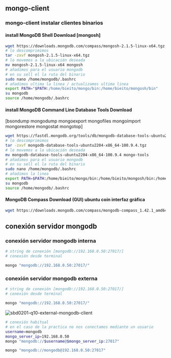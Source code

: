 <!-- cSpell:ignore mongosh -->
<!-- markdownlint-disable MD041 -->

## mongo-client

### mongo-client instalar clientes binarios

#### install MongoDB Shell Download [mongosh]

```bash
wget https://downloads.mongodb.com/compass/mongosh-2.1.5-linux-x64.tgz
# lo descomprimimos
tar -zxvf mongosh-2.1.5-linux-x64.tgz
# lo movemos a la ubicación deseada
mv mongosh-2.1.5-linux-x64 mongosh
# añadimos para el usuario mongodb
# en su sell el la ruta del binario
sudo nano /home/mongodb/.bashrc
# añadimos ultima la linea / actualizamos ultima linea
export PATH="$PATH:/home/bieito/mongo/bin:/home/bieito/mongosh/bin"
su mongodb
source /home/mongodb/.bashrc
```

#### install MongoDB Command Line Database Tools Download

[bsondump mongodump mongoexport mongofiles mongoimport mongorestore mongostat mongotop]

```bash
wget https://fastdl.mongodb.org/tools/db/mongodb-database-tools-ubuntu2204-x86_64-100.9.4.tgz
# lo descomprimimos
tar -zxvf mongodb-database-tools-ubuntu2204-x86_64-100.9.4.tgz
# lo movemos a la ubicación deseada
mv mongodb-database-tools-ubuntu2204-x86_64-100.9.4 mongo-tools
# añadimos para el usuario mongodb
# en su sell el la ruta del binario
sudo nano /home/mongodb/.bashrc
# añadimos la linea
export PATH=$PATH:/home/bieito/mongo/bin:/home/bieito/mongosh/bin:/home/bieito/mongo-tools/bin/
su mongodb
source /home/mongodb/.bashrc
```

#### MongoDB Compass Download (GUI) ubuntu coin interfaz gráfica

```bash
wget https://downloads.mongodb.com/compass/mongodb-compass_1.42.1_amd64.deb

```

## conexión servidor mongodb

### conexión servidor mongodb interna

```bash
# string de conexión [mongodb://192.168.0.50:27017/]
# conexión desde terminal

mongo "mongodb://192.168.0.50:27017/"

```

### conexión servidor mongodb externa

```bash
# string de conexión [mongodb://192.168.0.50:27017/]
# conexión desde terminal

mongo "mongodb://192.168.0.50:27017/"

```

![sbd0201-q10-external-mongodb-client](sbd0201-q10-external-mongodb-client.png)

```bash
# conexión habitual
# en el caso de la practica no nos conectamos mediante un usuario
username=mongodb
mongo_server_ip=192.168.0.50
mongo "mongodb://$username@$mongo_server_ip:27017"

mongo "mongodb://mongodb@192.168.0.50:27017"
```
